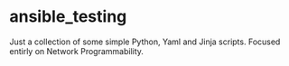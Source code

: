 # ansible_testing
Just a collection of some simple Python, Yaml and Jinja scripts. Focused entirly on Network Programmability.
